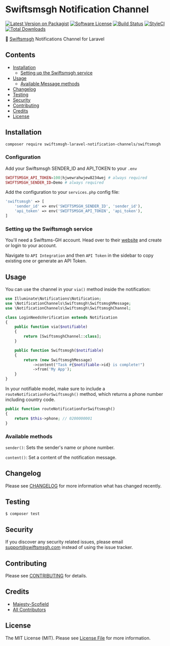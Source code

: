 # Swiftsmsgh Notification Channel

[![Latest Version on Packagist](https://img.shields.io/packagist/v/laravel-notification-channels/swiftsmsgh.svg?style=flat-square)](https://packagist.org/packages/swiftsmsgh-laravel-notification-channels/swiftsmsgh)
[![Software License](https://img.shields.io/badge/license-MIT-brightgreen.svg?style=flat-square)](LICENSE.md)
[![Build Status](https://img.shields.io/travis/laravel-notification-channels/swiftsmsgh/master.svg?style=flat-square)](https://travis-ci.org/laravel-notification-channels/swiftsmsgh)
[![StyleCI](https://styleci.io/repos/339892204/shield)](https://styleci.io/repos/339892204)
[![Total Downloads](https://img.shields.io/packagist/dt/laravel-notification-channels/swiftsmsgh.svg?style=flat-square)](https://packagist.org/packages/swiftsmsgh-laravel-notification-channels/swiftsmsgh)

📲  [Swiftsmsgh](https://app.swiftsmsgh.com) Notifications Channel for Laravel

## Contents

- [Installation](#installation)
	- [Setting up the Swiftsmsgh service](#setting-up-the-Swiftsmsgh-service)
- [Usage](#usage)
	- [Available Message methods](#available-message-methods)
- [Changelog](#changelog)
- [Testing](#testing)
- [Security](#security)
- [Contributing](#contributing)
- [Credits](#credits)
- [License](#license)


## Installation

```bash
composer require swiftsmsgh-laravel-notification-channels/swiftsmsgh
```

### Configuration

Add your Swiftsmsgh SENDER_ID and API_TOKEN to your `.env`

```php
SWIFTSMSGH_API_TOKEN=100|hjwewrahwjew8234wej # always required
SWIFTSMSGH_SENDER_ID=Demo # always required
```

Add the configuration to your `services.php` config file:

```php
'swiftsmsgh' => [
    'sender_id' => env('SWIFTSMSGH_SENDER_ID', 'sender_id'),
    'api_token' => env('SWIFTSMSGH_API_TOKEN', 'api_token'),
]
```

### Setting up the Swiftsmsgh service

You'll need a Swiftsms-GH account. Head over to their [website](https://www.app.swiftsmsgh.com/) and create or login to your account.

Navigate to `API Integration` and then `API Token` in the sidebar to copy existing one or generate an API Token.

## Usage

You can use the channel in your `via()` method inside the notification:

```php
use Illuminate\Notifications\Notification;
use \NotificationChannels\Swiftsmsgh\SwiftsmsghMessage;
use \NotificationChannels\Swiftsmsgh\SwiftsmsghChannel;

class LoginNeedsVerification extends Notification
{
    public function via($notifiable)
    {
        return [SwiftsmsghChannel::class];
    }

    public function Swiftsmsgh($notifiable)
    {
        return (new SwiftsmsghMessage)
            ->content("Task #{$notifiable->id} is complete!")
            ->from('My App');
    }
}
```

In your notifiable model, make sure to include a `routeNotificationForSwiftsmsgh()` method, which returns a phone number including country code.

```php
public function routeNotificationForSwiftsmsgh()
{
    return $this->phone; // 0200000001
}
```

### Available methods

`sender()`: Sets the sender's name or phone number.

`content()`: Set a content of the notification message.

## Changelog

Please see [CHANGELOG](CHANGELOG.md) for more information what has changed recently.

## Testing

``` bash
$ composer test
```

## Security

If you discover any security related issues, please email support@swiftsmsgh.com instead of using the issue tracker.

## Contributing

Please see [CONTRIBUTING](CONTRIBUTING.md) for details.

## Credits

- [Majesty-Scofield](https://github.com/majesty-scofield)
- [All Contributors](../../contributors)

## License

The MIT License (MIT). Please see [License File](LICENSE.md) for more information.
